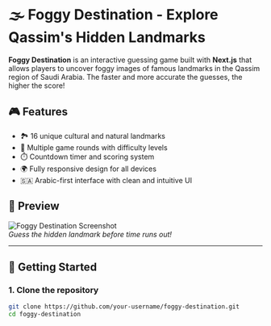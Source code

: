 # 🌫️ Foggy Destination - Explore Qassim's Hidden Landmarks

**Foggy Destination** is an interactive guessing game built with **Next.js** that allows players to uncover foggy images of famous landmarks in the Qassim region of Saudi Arabia. The faster and more accurate the guesses, the higher the score!

## 🎮 Features

- 🏞️ 16 unique cultural and natural landmarks
- 🔄 Multiple game rounds with difficulty levels
- ⏱️ Countdown timer and scoring system
- 🌍 Fully responsive design for all devices
- 🇸🇦 Arabic-first interface with clean and intuitive UI

## 📸 Preview

![Foggy Destination Screenshot](public/screenshot.png)  
*Guess the hidden landmark before time runs out!*

---

## 🚀 Getting Started

### 1. Clone the repository

```bash
git clone https://github.com/your-username/foggy-destination.git
cd foggy-destination